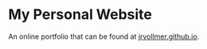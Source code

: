 # My Personal Website
An online portfolio that can be found at [jrvollmer.github.io](https://jrvollmer.github.io).
